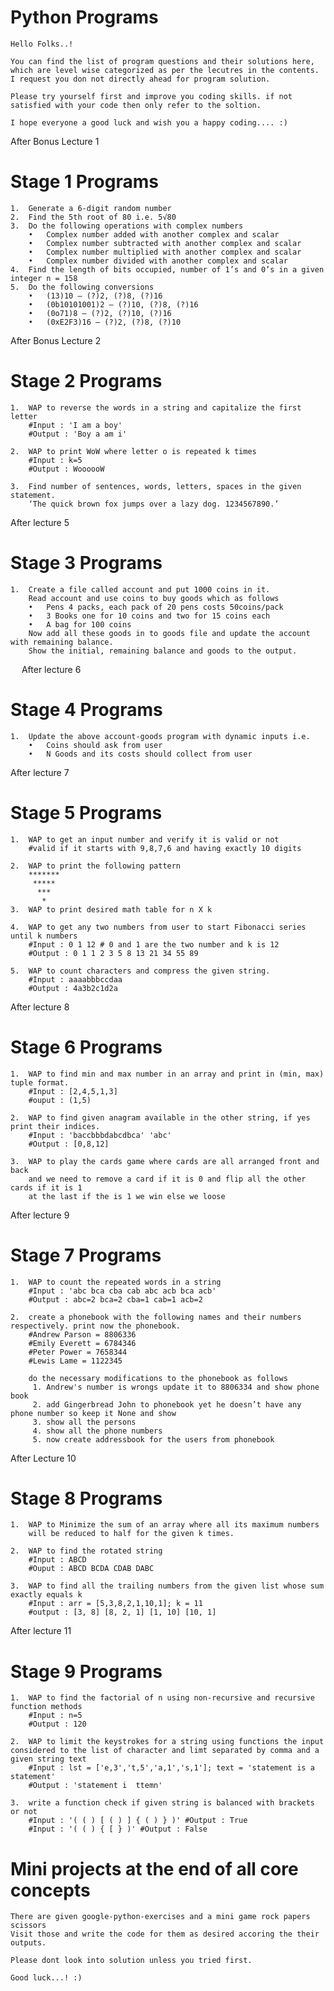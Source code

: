 # Python Programs
    
    Hello Folks..! 
    
    You can find the list of program questions and their solutions here, which are level wise categorized as per the lecutres in the contents. I request you don not directly ahead for program solution. 

    Please try yourself first and improve you coding skills. if not satisfied with your code then only refer to the soltion.

    I hope everyone a good luck and wish you a happy coding.... :)


After Bonus Lecture 1
# Stage 1 Programs
    1.  Generate a 6-digit random number
    2.	Find the 5th root of 80 i.e. 5√80
    3.	Do the following operations with complex numbers
        •	Complex number added with another complex and scalar
        •	Complex number subtracted with another complex and scalar
        •	Complex number multiplied with another complex and scalar
        •	Complex number divided with another complex and scalar
    4.	Find the length of bits occupied, number of 1’s and 0’s in a given integer n = 158 
    5.	Do the following conversions
        •	(13)10 – (?)2, (?)8, (?)16
        •  	(0b10101001)2 – (?)10, (?)8, (?)16
        •	(0o71)8 – (?)2, (?)10, (?)16
        •	(0xE2F3)16 – (?)2, (?)8, (?)10



After Bonus Lecture 2
# Stage 2 Programs
 
    1.	WAP to reverse the words in a string and capitalize the first letter
        #Input : 'I am a boy'
        #Output : 'Boy a am i'

    2.	WAP to print WoW where letter o is repeated k times
        #Input : k=5
        #Output : WoooooW

    3.	Find number of sentences, words, letters, spaces in the given statement.
        ‘The quick brown fox jumps over a lazy dog. 1234567890.’


After lecture 5
# Stage 3 Programs
    1.	Create a file called account and put 1000 coins in it. 
        Read account and use coins to buy goods which as follows
        •	Pens 4 packs, each pack of 20 pens costs 50coins/pack
        •	3 Books one for 10 coins and two for 15 coins each
        •	A bag for 100 coins
        Now add all these goods in to goods file and update the account with remaining balance.
        Show the initial, remaining balance and goods to the output.

 
After lecture 6
# Stage 4 Programs
    1.	Update the above account-goods program with dynamic inputs i.e.
        •	Coins should ask from user
        •	N Goods and its costs should collect from user


After lecture 7
# Stage 5 Programs
    1.	WAP to get an input number and verify it is valid or not
        #valid if it starts with 9,8,7,6 and having exactly 10 digits

    2.	WAP to print the following pattern
        *******
         *****
          ***
           *
    3.	WAP to print desired math table for n X k

    4.	WAP to get any two numbers from user to start Fibonacci series until k numbers
        #Input : 0 1 12 # 0 and 1 are the two number and k is 12
        #Output : 0 1 1 2 3 5 8 13 21 34 55 89

    5.	WAP to count characters and compress the given string.
        #Input : aaaabbbccdaa
        #Output : 4a3b2c1d2a


After lecture 8
# Stage 6 Programs
    1.	WAP to find min and max number in an array and print in (min, max) tuple format.
        #Input : [2,4,5,1,3]
        #ouput : (1,5)

    2.	WAP to find given anagram available in the other string, if yes print their indices.
        #Input : 'baccbbbdabcdbca' 'abc'
        #Output : [0,8,12]  

    3.	WAP to play the cards game where cards are all arranged front and back
        and we need to remove a card if it is 0 and flip all the other cards if it is 1
        at the last if the is 1 we win else we loose


After lecture 9
# Stage 7 Programs
    1.	WAP to count the repeated words in a string
        #Input : 'abc bca cba cab abc acb bca acb'
        #Output : abc=2 bca=2 cba=1 cab=1 acb=2

    2.	create a phonebook with the following names and their numbers respectively. print now the phonebook.
        #Andrew Parson = 8806336
        #Emily Everett = 6784346
        #Peter Power = 7658344
        #Lewis Lame = 1122345

        do the necessary modifications to the phonebook as follows
         1. Andrew's number is wrongs update it to 8806334 and show phone book
         2. add Gingerbread John to phonebook yet he doesn’t have any phone number so keep it None and show
         3. show all the persons
         4. show all the phone numbers
         5. now create addressbook for the users from phonebook


After Lecture 10
# Stage 8 Programs
    1.	WAP to Minimize the sum of an array where all its maximum numbers 
        will be reduced to half for the given k times.

    2.	WAP to find the rotated string
        #Input : ABCD
        #Ouput : ABCD BCDA CDAB DABC

    3.	WAP to find all the trailing numbers from the given list whose sum exactly equals k
        #Input : arr = [5,3,8,2,1,10,1]; k = 11
        #output : [3, 8] [8, 2, 1] [1, 10] [10, 1]


After lecture 11
# Stage 9 Programs
    1.	WAP to find the factorial of n using non-recursive and recursive function methods
        #Input : n=5
        #Output : 120

    2.	WAP to limit the keystrokes for a string using functions the input considered to the list of character and limt separated by comma and a given string text
        #Input : lst = ['e,3','t,5','a,1','s,1']; text = 'statement is a statement'
        #Output : 'statement i  ttemn'

    3.	write a function check if given string is balanced with brackets or not
        #Input : '( ( ) [ ( ) ] { ( ) } )' #Output : True
        #Input : '( ( ) { [ } )' #Output : False


# Mini projects at the end of all core concepts
    There are given google-python-exercises and a mini game rock papers scissors
    Visit those and write the code for them as desired accoring the their outputs.

    Please dont look into solution unless you tried first.

    Good luck...! :)